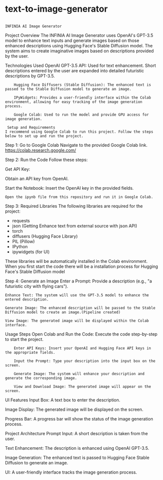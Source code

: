 # text-to-image-generator
								                                                  INFINIA AI Image Generator
Project Overview
	The INFINIA AI Image Generator uses OpenAI's GPT-3.5 model to enhance text inputs and generate images based on those enhanced descriptions using Hugging Face's Stable Diffusion model. 
	The system aims to create imaginative images based on descriptions provided by the user.

  Technologies Used
		OpenAI GPT-3.5 API: Used for text enhancement. Short descriptions entered by the user are expanded into detailed futuristic descriptions by GPT-3.5.

		Hugging Face Diffusers (Stable Diffusion): The enhanced text is passed to the Stable Diffusion model to generate an image.

		IPyWidgets: Provides a user-friendly interface within the Colab environment, allowing for easy tracking of the image generation process.

		Google Colab: Used to run the model and provide GPU access for image generation.

     Setup and Requirements
	I recommend using Google Colab to run this project. Follow the steps below to set up and run the project.

Step 1: Go to Google Colab
		Navigate to the provided Google Colab link.
		https://colab.research.google.com/

Step 2: Run the Code
  Follow these steps:

Get API Key:

Obtain an API key from OpenAI.


Start the Notebook:
	Insert the OpenAI key in the provided fields.

	Open the ipynb file from this repository and run it in Google Colab.

Step 3: Required Libraries
The following libraries are required for the project:

- requests
- json (Getting Enhance text from external source with json API)
- torch
- diffusers (Hugging Face Library)
- PIL (Pillow)
- IPython
- ipywidgets (for UI)

These libraries will be automatically installed in the Colab environment.
When you first start the code there will be a installation process for Hugging Face's Stable Diffusion model

Step 4: Generate an Image
	Enter a Prompt: Provide a description (e.g., "a futuristic city with flying cars").

	Enhance Text: The system will use the GPT-3.5 model to enhance the entered description.

	Generate Image: The enhanced description will be passed to the Stable Diffusion model to create an image.(Pipeline created)

	View Image: The generated image will be displayed within the Colab interface.

Usage Steps
        	Open Colab and Run the Code: Execute the code step-by-step to start the project.

		Enter API Keys: Insert your OpenAI and Hugging Face API keys in the appropriate fields.

		Input the Prompt: Type your description into the input box on the screen.

		Generate Image: The system will enhance your description and generate the corresponding image.

		View and Download Image: The generated image will appear on the screen.

UI Features
Input Box: A text box to enter the description.

Image Display: The generated image will be displayed on the screen.

Progress Bar: A progress bar will show the status of the image generation process.

Project Architecture
Prompt Input: A short description is taken from the user.

Text Enhancement: The description is enhanced using OpenAI GPT-3.5.

Image Generation: The enhanced text is passed to Hugging Face Stable Diffusion to generate an image.

UI: A user-friendly interface tracks the image generation process.
